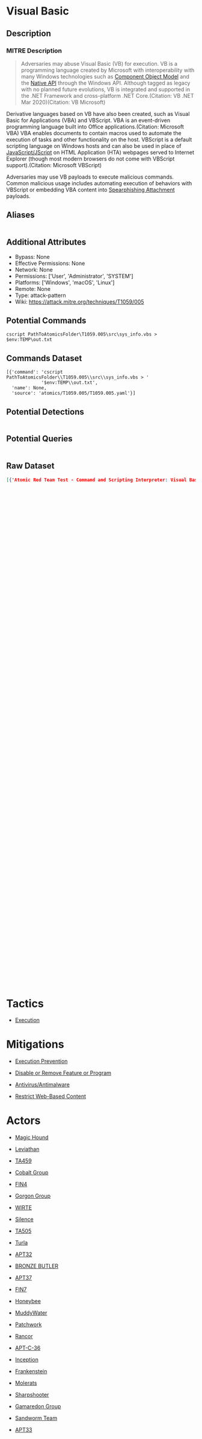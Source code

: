 
# Visual Basic

## Description

### MITRE Description

> Adversaries may abuse Visual Basic (VB) for execution. VB is a programming language created by Microsoft with interoperability with many Windows technologies such as [Component Object Model](https://attack.mitre.org/techniques/T1559/001) and the [Native API](https://attack.mitre.org/techniques/T1106) through the Windows API. Although tagged as legacy with no planned future evolutions, VB is integrated and supported in the .NET Framework and cross-platform .NET Core.(Citation: VB .NET Mar 2020)(Citation: VB Microsoft)

Derivative languages based on VB have also been created, such as Visual Basic for Applications (VBA) and VBScript. VBA is an event-driven programming language built into Office applications.(Citation: Microsoft VBA)  VBA enables documents to contain macros used to automate the execution of tasks and other functionality on the host. VBScript is a default scripting language on Windows hosts and can also be used in place of [JavaScript/JScript](https://attack.mitre.org/techniques/T1059/007) on HTML Application (HTA) webpages served to Internet Explorer (though most modern browsers do not come with VBScript support).(Citation: Microsoft VBScript)

Adversaries may use VB payloads to execute malicious commands. Common malicious usage includes automating execution of behaviors with VBScript or embedding VBA content into [Spearphishing Attachment](https://attack.mitre.org/techniques/T1566/001) payloads.

## Aliases

```

```

## Additional Attributes

* Bypass: None
* Effective Permissions: None
* Network: None
* Permissions: ['User', 'Administrator', 'SYSTEM']
* Platforms: ['Windows', 'macOS', 'Linux']
* Remote: None
* Type: attack-pattern
* Wiki: https://attack.mitre.org/techniques/T1059/005

## Potential Commands

```
cscript PathToAtomicsFolder\T1059.005\src\sys_info.vbs > $env:TEMP\out.txt
```

## Commands Dataset

```
[{'command': 'cscript PathToAtomicsFolder\\T1059.005\\src\\sys_info.vbs > '
             '$env:TEMP\\out.txt',
  'name': None,
  'source': 'atomics/T1059.005/T1059.005.yaml'}]
```

## Potential Detections

```json

```

## Potential Queries

```json

```

## Raw Dataset

```json
[{'Atomic Red Team Test - Command and Scripting Interpreter: Visual Basic': {'atomic_tests': [{'auto_generated_guid': '1620de42-160a-4fe5-bbaf-d3fef0181ce9',
                                                                                               'dependencies': [{'description': 'Sample '
                                                                                                                                'script '
                                                                                                                                'must '
                                                                                                                                'exist '
                                                                                                                                'on '
                                                                                                                                'disk '
                                                                                                                                'at '
                                                                                                                                'specified '
                                                                                                                                'location '
                                                                                                                                '(#{vbscript})',
                                                                                                                 'get_prereq_command': 'Invoke-WebRequest '
                                                                                                                                       '"https://raw.githubusercontent.com/redcanaryco/atomic-red-team/master/atomics/T1059.005/src/sys_info.vbs" '
                                                                                                                                       '-OutFile '
                                                                                                                                       '"$env:TEMP\\sys_info.vbs"\n'
                                                                                                                                       'New-Item '
                                                                                                                                       '-ItemType '
                                                                                                                                       'Directory '
                                                                                                                                       '(Split-Path '
                                                                                                                                       '#{vbscript}) '
                                                                                                                                       '-Force '
                                                                                                                                       '| '
                                                                                                                                       'Out-Null\n'
                                                                                                                                       'Copy-Item '
                                                                                                                                       '$env:TEMP\\sys_info.vbs '
                                                                                                                                       '#{vbscript} '
                                                                                                                                       '-Force',
                                                                                                                 'prereq_command': 'if '
                                                                                                                                   '(Test-Path '
                                                                                                                                   '#{vbscript}) '
                                                                                                                                   '{exit '
                                                                                                                                   '0} '
                                                                                                                                   'else '
                                                                                                                                   '{exit '
                                                                                                                                   '1} '}],
                                                                                               'dependency_executor_name': 'powershell',
                                                                                               'description': 'Visual '
                                                                                                              'Basic '
                                                                                                              'execution '
                                                                                                              'test, '
                                                                                                              'execute '
                                                                                                              'vbscript '
                                                                                                              'via '
                                                                                                              'PowerShell.\n'
                                                                                                              '\n'
                                                                                                              'When '
                                                                                                              'successful, '
                                                                                                              'system '
                                                                                                              'information '
                                                                                                              'will '
                                                                                                              'be '
                                                                                                              'written '
                                                                                                              'to '
                                                                                                              '$env:TEMP\\T1059.005.out.txt.',
                                                                                               'executor': {'cleanup_command': 'Remove-Item '
                                                                                                                               '$env:TEMP\\sys_info.vbs '
                                                                                                                               '-ErrorAction '
                                                                                                                               'Ignore\n'
                                                                                                                               'Remove-Item '
                                                                                                                               '$env:TEMP\\T1059.005.out.txt '
                                                                                                                               '-ErrorAction '
                                                                                                                               'Ignore',
                                                                                                            'command': 'cscript '
                                                                                                                       '#{vbscript} '
                                                                                                                       '> '
                                                                                                                       '$env:TEMP\\out.txt',
                                                                                                            'name': 'powershell'},
                                                                                               'input_arguments': {'vbscript': {'default': 'PathToAtomicsFolder\\T1059.005\\src\\sys_info.vbs',
                                                                                                                                'description': 'Path '
                                                                                                                                               'to '
                                                                                                                                               'sample '
                                                                                                                                               'script',
                                                                                                                                'type': 'String'}},
                                                                                               'name': 'Visual '
                                                                                                       'Basic '
                                                                                                       'script '
                                                                                                       'execution '
                                                                                                       'to '
                                                                                                       'gather '
                                                                                                       'local '
                                                                                                       'computer '
                                                                                                       'information',
                                                                                               'supported_platforms': ['windows']}],
                                                                             'attack_technique': 'T1059.005',
                                                                             'display_name': 'Command '
                                                                                             'and '
                                                                                             'Scripting '
                                                                                             'Interpreter: '
                                                                                             'Visual '
                                                                                             'Basic'}}]
```

# Tactics


* [Execution](../tactics/Execution.md)


# Mitigations


* [Execution Prevention](../mitigations/Execution-Prevention.md)

* [Disable or Remove Feature or Program](../mitigations/Disable-or-Remove-Feature-or-Program.md)
    
* [Antivirus/Antimalware](../mitigations/Antivirus-Antimalware.md)
    
* [Restrict Web-Based Content](../mitigations/Restrict-Web-Based-Content.md)
    

# Actors


* [Magic Hound](../actors/Magic-Hound.md)

* [Leviathan](../actors/Leviathan.md)
    
* [TA459](../actors/TA459.md)
    
* [Cobalt Group](../actors/Cobalt-Group.md)
    
* [FIN4](../actors/FIN4.md)
    
* [Gorgon Group](../actors/Gorgon-Group.md)
    
* [WIRTE](../actors/WIRTE.md)
    
* [Silence](../actors/Silence.md)
    
* [TA505](../actors/TA505.md)
    
* [Turla](../actors/Turla.md)
    
* [APT32](../actors/APT32.md)
    
* [BRONZE BUTLER](../actors/BRONZE-BUTLER.md)
    
* [APT37](../actors/APT37.md)
    
* [FIN7](../actors/FIN7.md)
    
* [Honeybee](../actors/Honeybee.md)
    
* [MuddyWater](../actors/MuddyWater.md)
    
* [Patchwork](../actors/Patchwork.md)
    
* [Rancor](../actors/Rancor.md)
    
* [APT-C-36](../actors/APT-C-36.md)
    
* [Inception](../actors/Inception.md)
    
* [Frankenstein](../actors/Frankenstein.md)
    
* [Molerats](../actors/Molerats.md)
    
* [Sharpshooter](../actors/Sharpshooter.md)
    
* [Gamaredon Group](../actors/Gamaredon-Group.md)
    
* [Sandworm Team](../actors/Sandworm-Team.md)
    
* [APT33](../actors/APT33.md)
    
